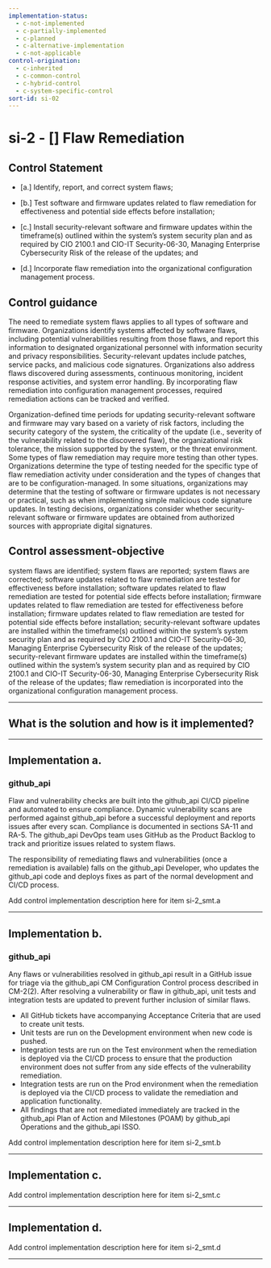 ```yaml
---
implementation-status:
  - c-not-implemented
  - c-partially-implemented
  - c-planned
  - c-alternative-implementation
  - c-not-applicable
control-origination:
  - c-inherited
  - c-common-control
  - c-hybrid-control
  - c-system-specific-control
sort-id: si-02
---
```


# si-2 - \[\] Flaw Remediation

## Control Statement

- \[a.\] Identify, report, and correct system flaws;

- \[b.\] Test software and firmware updates related to flaw remediation for effectiveness and potential side effects before installation;

- \[c.\] Install security-relevant software and firmware updates within the timeframe(s) outlined within the system’s system security plan and as required by CIO 2100.1 and CIO-IT Security-06-30, Managing Enterprise Cybersecurity Risk of the release of the updates; and

- \[d.\] Incorporate flaw remediation into the organizational configuration management process.

## Control guidance

The need to remediate system flaws applies to all types of software and firmware. Organizations identify systems affected by software flaws, including potential vulnerabilities resulting from those flaws, and report this information to designated organizational personnel with information security and privacy responsibilities. Security-relevant updates include patches, service packs, and malicious code signatures. Organizations also address flaws discovered during assessments, continuous monitoring, incident response activities, and system error handling. By incorporating flaw remediation into configuration management processes, required remediation actions can be tracked and verified.

Organization-defined time periods for updating security-relevant software and firmware may vary based on a variety of risk factors, including the security category of the system, the criticality of the update (i.e., severity of the vulnerability related to the discovered flaw), the organizational risk tolerance, the mission supported by the system, or the threat environment. Some types of flaw remediation may require more testing than other types. Organizations determine the type of testing needed for the specific type of flaw remediation activity under consideration and the types of changes that are to be configuration-managed. In some situations, organizations may determine that the testing of software or firmware updates is not necessary or practical, such as when implementing simple malicious code signature updates. In testing decisions, organizations consider whether security-relevant software or firmware updates are obtained from authorized sources with appropriate digital signatures.

## Control assessment-objective

system flaws are identified;
system flaws are reported;
system flaws are corrected;
software updates related to flaw remediation are tested for effectiveness before installation;
software updates related to flaw remediation are tested for potential side effects before installation;
firmware updates related to flaw remediation are tested for effectiveness before installation;
firmware updates related to flaw remediation are tested for potential side effects before installation;
security-relevant software updates are installed within the timeframe(s) outlined within the system’s system security plan and as required by CIO 2100.1 and CIO-IT Security-06-30, Managing Enterprise Cybersecurity Risk of the release of the updates;
security-relevant firmware updates are installed within the timeframe(s) outlined within the system’s system security plan and as required by CIO 2100.1 and CIO-IT Security-06-30, Managing Enterprise Cybersecurity Risk of the release of the updates;
flaw remediation is incorporated into the organizational configuration management process.

______________________________________________________________________

## What is the solution and how is it implemented?

<!-- Please leave this section blank and enter implementation details in the parts below. -->

______________________________________________________________________

## Implementation a.

### github_api

Flaw and vulnerability checks are built into the github_api CI/CD pipeline and automated to ensure compliance.
Dynamic vulnerability scans are performed against github_api before a successful deployment and reports issues after every scan.
Compliance is documented in sections SA-11 and RA-5. The github_api DevOps team uses GitHub as the Product Backlog to
track and prioritize issues related to system flaws.

The responsibility of remediating flaws and vulnerabilities (once a remediation is available) falls on the github_api Developer,
who updates the github_api code and deploys fixes as part of the normal development and CI/CD process.


Add control implementation description here for item si-2_smt.a

______________________________________________________________________

## Implementation b.

### github_api

Any flaws or vulnerabilities resolved in github_api result in a GitHub issue for triage via the github_api CM Configuration Control
process described in CM-2(2). After resolving a vulnerability or flaw in github_api, unit tests and integration tests are updated to
prevent further inclusion of similar flaws.

* All GitHub tickets have accompanying Acceptance Criteria that are used to create unit tests.
* Unit tests are run on the Development environment when new code is pushed.
* Integration tests are run on the Test environment when the remediation is deployed via the CI/CD process to ensure that the production
environment does not suffer from any side effects of the vulnerability remediation.
* Integration tests are run on the Prod environment when the remediation is deployed via the CI/CD process to validate the remediation and application functionality.
* All findings that are not remediated immediately are tracked in the github_api Plan of Action and Milestones (POAM) by github_api Operations and the github_api ISSO.


Add control implementation description here for item si-2_smt.b

______________________________________________________________________

## Implementation c.

Add control implementation description here for item si-2_smt.c

______________________________________________________________________

## Implementation d.

Add control implementation description here for item si-2_smt.d

______________________________________________________________________
